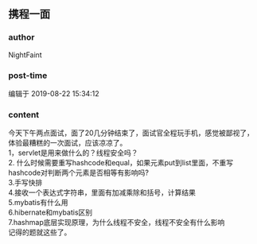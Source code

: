 ## 携程一面
### author 
NightFaint
### post-time 

编辑于  2019-08-22 15:34:12
### content 
<div class="post-topic-des nc-post-content">
 今天下午两点面试，面了20几分钟结束了，面试官全程玩手机，感觉被鄙视了，体验最糟糕的一次面试，应该凉凉了。
 <br/>
 1，servlet是用来做什么的？线程安全吗？
 <br/>
 2. 什么时候需要重写hashcode和equal，如果元素put到list里面，不重写hashcode对判断两个元素是否相等有影响吗?
 <br/>
 3.手写快排
 <br/>
 4.接收一个表达式字符串，里面有加减乘除和括号，计算结果
 <br/>
 5.mybatis有什么用
 <br/>
 6.hibernate和mybatis区别
 <br/>
 7.hashmap底层实现原理，为什么线程不安全，线程不安全有什么影响
 <br/>
 记得的题就这些了。
</div>
